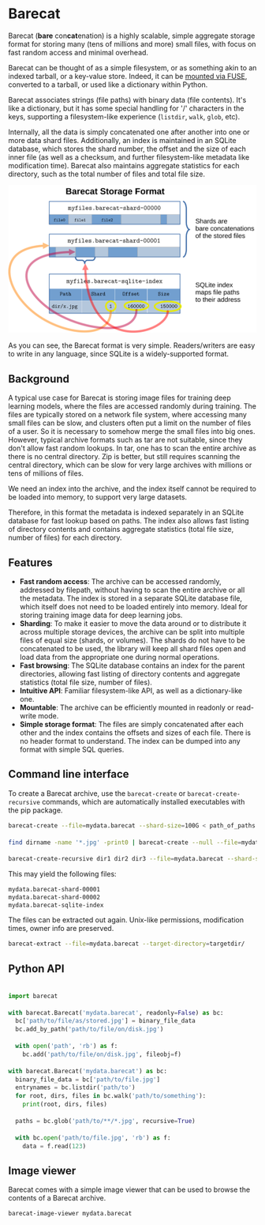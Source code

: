 # Barecat

Barecat (**bare** con**cat**enation) is a highly scalable, simple aggregate storage format for
storing many (tens of millions and more) small files, with focus on fast random access and 
minimal overhead.

Barecat can be thought of as a simple filesystem, or as something akin to an indexed tarball, or a
key-value store. Indeed, it can be [mounted via FUSE](https://github.com/isarandi/barecat-mount), converted to a tarball, or used like a dictionary
within Python.

Barecat associates strings (file paths) with binary data (file contents). It's like a dictionary,
but it has some special handling for '/' characters in the keys, supporting a filesystem-like
experience (`listdir`, `walk`, `glob`, etc).

Internally, all the data is simply concatenated one after another into one or more data shard files.
Additionally, an index is maintained in an SQLite database, which stores the shard number, the offset
and the size of each inner file (as well as a checksum, and further filesystem-like metadata 
like modification time). Barecat also maintains aggregate statistics for each directory, such as the
total number of files and total file size.


![Architecture](./figure.png)

As you can see, the Barecat format is very simple. Readers/writers are easy to write in any language, since
SQLite is a widely-supported format.



## Background

A typical use case for Barecat is storing image files for training deep learning models, where the
files are accessed randomly during training. The files are typically stored on a network file
system, where accessing many small files can be slow, and clusters often put a limit on the number
of files of a user. So it is necessary to somehow merge the small files into big ones.
However, typical archive formats such as tar are not suitable, since they don't allow fast random
lookups. In tar, one has to scan the entire archive as there is no central directory.
Zip is better, but still requires scanning the central directory, which can be slow for very large
archives with millions or tens of millions of files.

We need an index into the archive, and the index itself cannot be required to be loaded
into memory, to support very large datasets.

Therefore, in this format the metadata is indexed separately in an SQLite database for fast lookup
based on paths. The index also allows fast listing of directory contents and contains aggregate
statistics (total file size, number of files) for each directory.

## Features

- **Fast random access**: The archive can be accessed randomly, addressed by filepath,
  without having to scan the entire archive or all the metadata.
  The index is stored in a separate SQLite database file, which itself does not need to be loaded
  entirely into memory. Ideal for storing training image data for deep learning jobs.
- **Sharding**: To make it easier to move the data around or to distribute it across multiple
  storage devices, the archive can be split into multiple files of equal size (shards, or volumes). 
  The shards do not have to be concatenated to be used, the library will keep all shard files open
  and load data from the appropriate one during normal operations.
- **Fast browsing**: The SQLite database contains an index for the parent directories, allowing
  fast listing of directory contents and aggregate statistics (total file size, number of files).
- **Intuitive API**: Familiar filesystem-like API, as well as a dictionary-like one.
- **Mountable**: The archive can be efficiently mounted in readonly or read-write mode.
- **Simple storage format**: The files are simply concatenated after each other and the index contains
  the offsets and sizes of each file. There is no header format to understand. The index can be
  dumped into any format with simple SQL queries.

## Command line interface

To create a Barecat archive, use the `barecat-create` or `barecat-create-recursive` commands, which 
are automatically installed executables with the pip package.

```bash
barecat-create --file=mydata.barecat --shard-size=100G < path_of_paths.txt 

find dirname -name '*.jpg' -print0 | barecat-create --null --file=mydata.barecat --shard-size=100G

barecat-create-recursive dir1 dir2 dir3 --file=mydata.barecat --shard-size=100G
```

This may yield the following files:

```
mydata.barecat-shard-00001
mydata.barecat-shard-00002
mydata.barecat-sqlite-index
```

The files can be extracted out again. Unix-like permissions, modification times, owner info are
preserved.

```bash
barecat-extract --file=mydata.barecat --target-directory=targetdir/
```

## Python API

```python

import barecat

with barecat.Barecat('mydata.barecat', readonly=False) as bc:
  bc['path/to/file/as/stored.jpg'] = binary_file_data
  bc.add_by_path('path/to/file/on/disk.jpg')
  
  with open('path', 'rb') as f:
    bc.add('path/to/file/on/disk.jpg', fileobj=f)
    
with barecat.Barecat('mydata.barecat') as bc:
  binary_file_data = bc['path/to/file.jpg']
  entrynames = bc.listdir('path/to')
  for root, dirs, files in bc.walk('path/to/something'):
    print(root, dirs, files)
    
  paths = bc.glob('path/to/**/*.jpg', recursive=True)
  
  with bc.open('path/to/file.jpg', 'rb') as f:
    data = f.read(123)
```

## Image viewer

Barecat comes with a simple image viewer that can be used to browse the contents of a Barecat
archive.

```bash
barecat-image-viewer mydata.barecat
```

 
